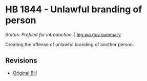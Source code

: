 # HB 1844 - Unlawful branding of person
*Status: Prefiled for introduction.* | [leg.wa.gov summary](https://app.leg.wa.gov/billsummary?BillNumber=1844&Year=2021)

Creating the offense of unlawful branding of another person.

## Revisions
* [Original Bill](1/)